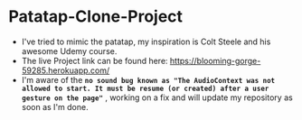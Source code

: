 # Patatap-Clone-Project
- I've tried to mimic the patatap, my inspiration is Colt Steele and his awesome Udemy course.
- The live Project link can be found here: https://blooming-gorge-59285.herokuapp.com/
- I'm aware of the **`no sound bug known as "The AudioContext was not allowed to start. It must be resume (or created) after a user gesture on the page"`** , working on a fix and will update my repository as soon as I'm done.
